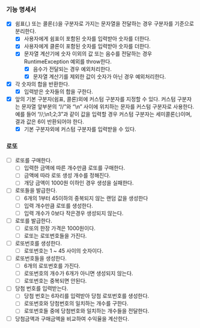 ### 기능 명세서
- [X] 쉼표(,) 또는 콜론(:)을 구분자로 가지는 문자열을 전달하는 경우 구분자를 기준으로 분리한다. 
    - [X] 사용자에게 쉼표이 포함된 숫자를 입력받아 숫자를 더한다.
    - [X] 사용자에게 클론이 포함된 숫자를 입력받아 숫자를 더한다.
    - [X] 문자열 계산기에 숫자 이외의 값 또는 음수를 전달하는 경우 RuntimeException 예외를 throw한다.
        - [X] 음수가 전달되는 경우 예외처리한다.
        - [X] 문자열 계산기를 제외한 값이 숫자가 아닌 경우 예외처리한다. 
- [X] 각 숫자의 합을 반환한다.
    - [X] 입력받은 숫자들의 합을 구한다.
- [X] 앞의 기본 구분자(쉼표, 콜론)외에 커스텀 구분자를 지정할 수 있다. 
        커스텀 구분자는 문자열 앞부분의 “//”와 “\n” 사이에 위치하는 문자를 커스텀 구분자로 사용한다. 
        예를 들어 “//;\n1;2;3”과 같이 값을 입력할 경우 커스텀 구분자는 세미콜론(;)이며, 결과 값은 6이 반환되어야 한다.
    - [X] 기본 구분자외에 커스텀 구분자를 입력받을 수 있다.

### 로또
- [ ] 로또를 구매한다.
    - [ ] 입력한 금액에 따른 개수만큼 로또를 구매한다.
    - [ ] 금액에 따라 로또 생성 개수를 정해진다.
    - [ ] 개당 금액이 1000원 이하인 경우 생성을 실패한다.
- [ ] 로또들을 발급한다.
    - [ ] 6개의 1부터 45이하의 중복되지 않는 랜덤 값을 생성한다
    - [ ] 입력 개수만큼 로또를 생성한다.
    - [ ] 입력 개수가 0보다 작은경우 생성되지 않는다.
- [ ] 로또를 발급한다.
    - [ ] 로또의 한장 가격은 1000원이다.
    - [ ] 로또는 로또번호들을 가진다.
- [ ] 로또번호를 생성한다. 
    - [ ] 로또번호는 1 ~ 45 사이의 숫자이다.
- [ ] 로또번호들을 생성한다.
    - [ ] 6개의 로또번호를 가진다.
    - [ ] 로또번호의 개수가 6개가 아니면 생성되지 않는다. 
    - [ ] 로또번호는 중복되면 안된다.
- [ ] 당첨 번호를 입력받는다.
    - [ ] 당첨 번호는 6자리를 입력받아 당첨 로또번호를 생성한다.
    - [ ] 로또번호와 당첨번호의 일치하는 개수를 구한다.
    - [ ] 로또번호들 중에 당첨번호와 일치하는 개수들을 전달한다.
- [ ] 당첨금액과 구매금액을 비교하여 수익율을 계산한다.
